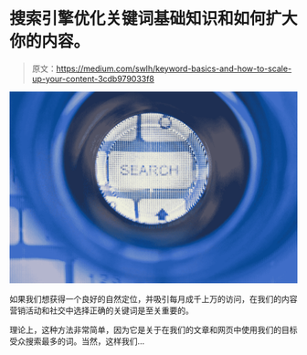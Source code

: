 # 搜索引擎优化关键词基础知识和如何扩大你的内容。

> 原文：<https://medium.com/swlh/keyword-basics-and-how-to-scale-up-your-content-3cdb979033f8>

![](img/894c4d1f55e1dec7fdd147e6df52562a.png)

如果我们想获得一个良好的自然定位，并吸引每月成千上万的访问，在我们的内容营销活动和社交中选择正确的关键词是至关重要的。

理论上，这种方法非常简单，因为它是关于在我们的文章和网页中使用我们的目标受众搜索最多的词。当然，这样我们…